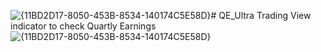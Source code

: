 ![{11BD2D17-8050-453B-8534-140174C5E58D}](https://github.com/user-attachments/assets/36f1670c-8b66-4dd6-9708-86f3e9eccf06)# QE_Ultra
Trading View indicator to check Quartly Earnings 
![{11BD2D17-8050-453B-8534-140174C5E58D}](https://github.com/user-attachments/assets/5508ce89-a9b5-4509-88c4-19bfb7c92a24)
